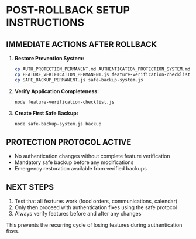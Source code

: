 # POST-ROLLBACK SETUP INSTRUCTIONS

## IMMEDIATE ACTIONS AFTER ROLLBACK

1. **Restore Prevention System:**
   ```bash
   cp AUTH_PROTECTION_PERMANENT.md AUTHENTICATION_PROTECTION_SYSTEM.md
   cp FEATURE_VERIFICATION_PERMANENT.js feature-verification-checklist.js
   cp SAFE_BACKUP_PERMANENT.js safe-backup-system.js
   ```

2. **Verify Application Completeness:**
   ```bash
   node feature-verification-checklist.js
   ```

3. **Create First Safe Backup:**
   ```bash
   node safe-backup-system.js backup
   ```

## PROTECTION PROTOCOL ACTIVE
- No authentication changes without complete feature verification
- Mandatory safe backup before any modifications
- Emergency restoration available from verified backups

## NEXT STEPS
1. Test that all features work (food orders, communications, calendar)
2. Only then proceed with authentication fixes using the safe protocol
3. Always verify features before and after any changes

This prevents the recurring cycle of losing features during authentication fixes.